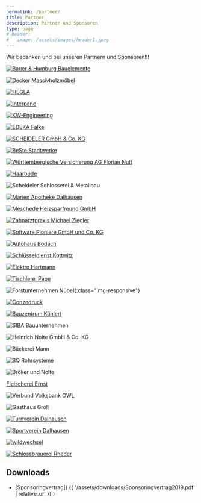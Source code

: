 ```yaml
---
permalink: /partner/
title: Partner
description: Partner und Sponsoren
type: page
# header:
#   image: /assets/images/header1.jpeg
---
```


Wir bedanken und bei unseren Partnern und Sponsoren!!!

<!-- Stand: 13.05.2019 -->

<!-- [![alt text](image link)](web link) -->

<!-- 200 -->

[![Bauer & Humburg Bauelemente](/assets/partner-logos/bundh.png)](https://www.b-h-bauelemente.de)

[![Decker Massivholzmöbel](/assets/partner-logos/teamdecker-logo-web.png)](https://www.decker.de)

[![HEGLA](/assets/partner-logos/hegla.png)](http://www.hegla.de)

[![Interpane](/assets/partner-logos/interpane2.jpg)](http://www.interpane.de)

[![KW-Engineering](/assets/partner-logos/kw-web.png)](https://www.kwcg.de)

[![EDEKA Falke](/assets/partner-logos/falke.png)](https://www.edeka.de/eh/hessenring/edeka-falke-untere-hauptstra%C3%9Fe-148/index.jsp)

[![SCHEIDELER GmbH & Co. KG](/assets/partner-logos/scheideler-stanz.png)](https://scheideler-gmbh.de/)

<!-- 100 -->

[![BeSte Stadtwerke](/assets/partner-logos/beste.jpg)](https://www.beste-stadtwerke.de)

[![Württembergische Versicherung AG Florian Nutt](/assets/partner-logos/wundw.jpg)](https://www.wuerttembergische.de/versicherungen/florian.nutt)

[![Haarbude](/assets/partner-logos/haarbude_web.jpg)](https://haarbude.de)

![Scheideler Schlosserei & Metallbau](/assets/partner-logos/scheideler-schlosserei.jpg)

[![Marien Apotheke Dalhausen](/assets/partner-logos/apotheke.jpg)](https://www.marien-apotheke-dalhausen.de)

[![Meschede Heizsparfreund GmbH](/assets/partner-logos/meschede.jpg)](https://www.meschede-haustechnik.de)

[![Zahnarztpraxis Michael Ziegler](/assets/partner-logos/ziegler.jpg)](https://www.zahnarzt-ziegler.de)

[![Software Pioniere GmbH und Co. KG](/assets/partner-logos/softwarepioniere.jpg)](https://softwarepioniere.de)

[![Autohaus Bodach](/assets/partner-logos/bodach-web.jpg)](https://www.ford-bodach-borgentreich.de)

[![Schlüsseldienst Kottwitz](/assets/partner-logos/kottwitz.png)](https://www.dasoertliche.de/Themen/Schl%C3%BCssel-u-Notdienst-S-Kottwitz-Beverungen-Lange-Str)

[![Elektro Hartmann](/assets/partner-logos/elektro-hartmann.jpg)](http://www.elektro-hartmann.de)

[![Tischlerei Pape](/assets/partner-logos/pape_web.png)](http://www.tischlerei-pape.com)

![Forstunternehmen Nübel](/assets/partner-logos/forst-nuebel.jpg){:class="img-responsive"}

[![Conzedruck](/assets/partner-logos/conzedruck_web.png)](https://www.conzedruck.de)

[![Bauzentrum Kühlert](/assets/partner-logos/kuehlert_web.jpg)](https://www.kuehlert.de/)

![SIBA Bauunternehmen](/assets/partner-logos/siba_web.png)

<!-- 50 -->
![Heinrich Nolte GmbH & Co. KG](/assets/partner-logos/nolte_bau.jpg)

![Bäckerei Mann](/assets/partner-logos/baeckerei-mann.jpg)

![BQ Rohrsysteme](/assets/partner-logos/bq.jpg)

![Bröker und Nolte](/assets/partner-logos/broeker-nolte.png)

[Fleischerei Ernst](https://www.dasoertliche.de/Themen/Ernst-Thomas-Fleischerei-Beverungen-Dalhausen-Untere-Hauptstr)

![Verbund Volksbank OWL](/assets/partner-logos/verbundvvbowl.jpg)

<!-- Sonstige -->
![Gasthaus Groll](/assets/partner-logos/groll.png)

[![Turnverein Dalhausen](/assets/partner-logos/tvd.jpg)](http://tv-dalhausen.de)

[![Sportverein Dalhausen](/assets/partner-logos/svd.png)](https://www.sv-dalhausen.de/)

[![wildwechsel](/assets/partner-logos/ww_web.jpg)](https://www.wildwechsel.de/)

[![Schlossbrauerei Rheder](/assets/partner-logos/rheder.jpg)](http://www.schlossbrauerei-rheder.de/)

## Downloads
- [Sponsoringvertrag]( {{ '/assets/downloads/Sponsoringvertrag2019.pdf' | relative_url }} )

